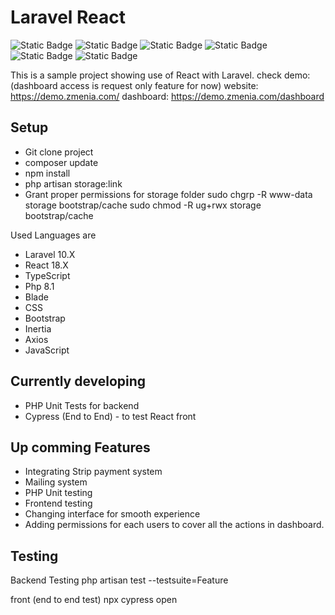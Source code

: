 
# Laravel React
![Static Badge](https://img.shields.io/badge/laravel-lang-red)
![Static Badge](https://img.shields.io/badge/PHP-lang-red)
![Static Badge](https://img.shields.io/badge/React-lang-green?labelColor=red)
![Static Badge](https://img.shields.io/badge/TypeScript-lang-green?labelColor=red)
![Static Badge](https://img.shields.io/badge/Cypress-testing-green?labelColor=red)
![Static Badge](https://img.shields.io/badge/PHP%20Unit-testing-green)


This is a sample project showing use of React with Laravel. 
check demo:(dashboard access is request only feature for now)
website: https://demo.zmenia.com/
dashboard: https://demo.zmenia.com/dashboard

## Setup
- Git clone project
- composer update
- npm install
- php artisan storage:link
- Grant proper permissions for storage folder
sudo chgrp -R www-data storage bootstrap/cache
sudo chmod -R ug+rwx storage bootstrap/cache



Used Languages are
- Laravel 10.X
- React 18.X
- TypeScript
- Php 8.1
- Blade
- CSS
- Bootstrap
- Inertia
- Axios
- JavaScript

## Currently developing
- PHP Unit Tests for backend
- Cypress (End to End) - to test React front
## Up comming Features
- Integrating Strip payment system
- Mailing system
- PHP Unit testing
- Frontend testing
- Changing interface for smooth experience
- Adding permissions for each users to cover all the actions in dashboard.

## Testing
Backend Testing
php artisan test --testsuite=Feature

front (end to end test)
npx cypress open